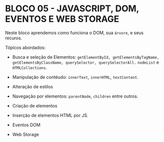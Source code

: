 # BLOCO 05 - JAVASCRIPT, DOM, EVENTOS E WEB STORAGE

Neste bloco aprendemos como funciona o DOM, sua `árvore`, e seus recuros.

Tópicos abordados:

- Busca e seleção de Elementos:
`getElementById, getElementsByTagName, getElementsByClassName, querySelector, querySelectorAll.`
`nodeList` e `HTMLCollections`.

- Manipulação de contéudo:
`innerText`, `innerHTML`, `textContent`.

- Alteração de estilos

- Navegação por elementos:
`parentNode`, `children` entre outros.

- Criação de elementos

- Inserção de elementos HTML por JS.

- Eventos DOM

- Web Storage